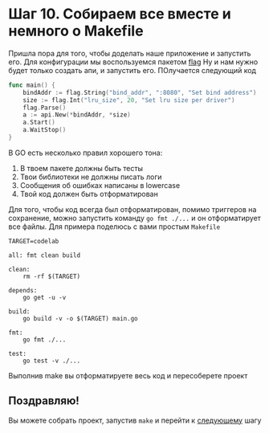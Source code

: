 # Шаг 10. Собираем все вместе и немного о Makefile
Пришла пора для того, чтобы доделать наше приложение и запустить его.
Для конфигурации мы воспользуемся пакетом [flag](https://godoc.org/flag)
Ну и нам нужно будет только создать апи, и запустить его.
ПОлучается следующий код
```Go
func main() {
	bindAddr := flag.String("bind_addr", ":8080", "Set bind address")
	size := flag.Int("lru_size", 20, "Set lru size per driver")
	flag.Parse()
	a := api.New(*bindAddr, *size)
	a.Start()
	a.WaitStop()
}

```
В GO есть несколько правил хорошего тона:

1. В твоем пакете должны быть тесты
2. Твои библиотеки не должны писать логи
3. Сообщения об ошибках написаны в lowercase
4. Твой код должен быть отформатирован

Для того, чтобы код всегда был отформатирован, помимо триггеров на сохранение, можно запустить команду `go fmt ./...` и он отформатирует все файлы.
Для примера поделюсь с вами простым `Makefile` 
```make
TARGET=codelab

all: fmt clean build

clean:
	rm -rf $(TARGET)

depends:
	go get -u -v

build:
	go build -v -o $(TARGET) main.go

fmt:
	go fmt ./...

test:
	go test -v ./...
```
Выполнив make вы отформатируете весь код и пересоберете проект

## Поздравляю!
Вы можете собрать проект, запустив `make` и перейти к [следующему](../step10/README.md) шагу
